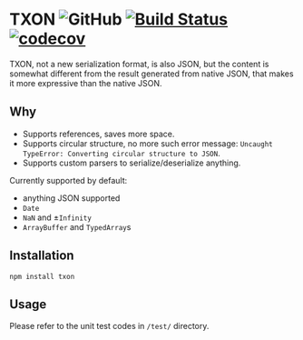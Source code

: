 # TXON ![GitHub](https://img.shields.io/github/license/y1j2x34/txon.svg?style=social) [![Build Status](https://travis-ci.org/y1j2x34/txon.svg?branch=master)](https://travis-ci.org/y1j2x34/txon) [![codecov](https://codecov.io/gh/y1j2x34/txon/branch/master/graph/badge.svg)](https://codecov.io/gh/y1j2x34/txon)

TXON, not a new serialization format, is also JSON, but the content is somewhat different from the result generated from native JSON, that makes it more expressive than the native JSON.

## Why

- Supports references, saves more space.
- Supports circular structure, no more such error message: `Uncaught TypeError: Converting circular structure to JSON`.
- Supports custom parsers to serialize/deserialize anything.

Currently supported by default:

- anything JSON supported
- `Date`
- `NaN` and ±`Infinity`
- `ArrayBuffer` and `TypedArray`s

## Installation

`npm install txon`

## Usage

Please refer to the unit test codes in `/test/` directory.
